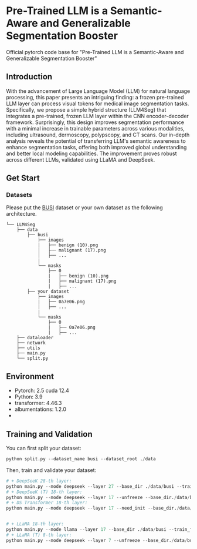 # Pre-Trained LLM is a Semantic-Aware and Generalizable Segmentation Booster

Official pytorch code base for "Pre-Trained LLM is a Semantic-Aware and Generalizable Segmentation Booster"



## Introduction
With the advancement of Large Language Model (LLM) for natural language processing, this paper presents an intriguing finding: a frozen pre-trained LLM layer can process visual tokens for medical image segmentation tasks. Specifically, we propose a simple hybrid  structure (LLM4Seg) that integrates a pre-trained, frozen LLM layer within the CNN encoder-decoder framework. Surprisingly, this design improves segmentation performance with a minimal increase in trainable parameters across various modalities, including ultrasound, dermoscopy, polypscopy, and CT scans. Our in-depth analysis reveals the potential of transferring LLM's semantic awareness to enhance segmentation tasks, offering both improved global understanding and better local modeling capabilities. The improvement proves robust across different LLMs, validated using LLaMA and DeepSeek.



## Get Start



### Datasets

Please put the [BUSI](https://www.kaggle.com/aryashah2k/breast-ultrasound-images-dataset) dataset or your own dataset as the following architecture. 
```
└── LLM4Seg
    ├── data
        ├── busi
            ├── images
            |   ├── benign (10).png
            │   ├── malignant (17).png
            │   ├── ...
            |
            └── masks
                ├── 0
                |   ├── benign (10).png
                |   ├── malignant (17).png
                |   ├── ...
        ├── your dataset
            ├── images
            |   ├── 0a7e06.png
            │   ├── ...
            |
            └── masks
                ├── 0
                |   ├── 0a7e06.png
                |   ├── ...
    ├── dataloader
    ├── network
    ├── utils
    ├── main.py
    └── split.py
```


## Environment

- Pytorch: 2.5 cuda 12.4
- Python: 3.9
- transformer: 4.46.3
- albumentations: 1.2.0
- 

## Training and Validation

You can first split your dataset:

```python
python split.py --dataset_name busi --dataset_root ./data
```



Then, train and validate your dataset:

```python
# + DeepSeeK 28-th layer:
python main.py --mode deepseek --layer 27 --base_dir ./data/busi --train_file_dir busi_train.txt --val_file_dir busi_val.txt
# + DeepSeeK (T) 18-th layer:
python main.py --mode deepseek --layer 17 --unfreeze --base_dir./data/busi --train_file_dir busi_train.txt --val_file_dir busi_val.txt
# + DS Transformer 18-th layer:
python main.py --mode deepseek --layer 17 --need_init --base_dir./data/busi --train_file_dir busi_train.txt --val_file_dir busi_val.txt


# + LLaMA 18-th layer:
python main.py --mode llama --layer 17 --base_dir ./data/busi --train_file_dir busi_train.txt --val_file_dir busi_val.txt
# + LLaMA (T) 8-th layer:
python main.py --mode deepseek --layer 7 --unfreeze --base_dir./data/busi --train_file_dir busi_train.txt --val_file_dir busi_val.txt

```



